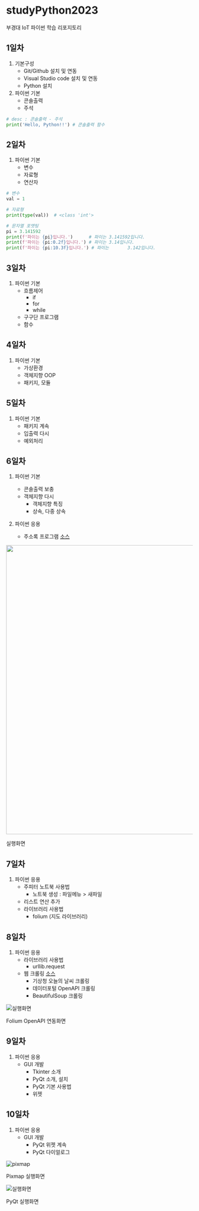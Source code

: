 # studyPython2023
부경대 IoT 파이썬 학습 리포지토리

## 1일차
1. 기본구성
    - Git/Github 설치 및 연동
    - Visual Studio code 설치 및 연동
    - Python 설치
2. 파이썬 기본
    - 콘솔출력
    - 주석

```python
# desc : 콘솔출력 - 주석
print('Hello, Python!!') # 콘솔출력 함수
```

## 2일차
1. 파이썬 기본
    - 변수
    - 자료형
    - 연산자

```python
# 변수
val = 1

# 자료형
print(type(val))  # <class 'int'>

# 문자열 포맷팅
pi = 3.141592
print(f'파이는 {pi}입니다.')      # 파이는 3.141592입니다.
print(f'파이는 {pi:0.2f}입니다.') # 파이는 3.14입니다.
print(f'파이는 {pi:10.3f}입니다.') # 파이는       3.142입니다.
```

## 3일차
1. 파이썬 기본
    - 흐름제어
        - if
        - for
        - while
    - 구구단 프로그램
    - 함수

## 4일차
1. 파이썬 기본
    - 가상환경
    - 객체지향 OOP
    - 패키지, 모듈

## 5일차
1. 파이썬 기본
    - 패키지 계속
    - 입출력 다시
    - 예외처리
    
## 6일차
1. 파이썬 기본
    - 콘솔출력 보충
    - 객체지향 다시
        - 객체지향 특징
        - 상속, 다중 상속

2. 파이썬 응용
    - 주소록 프로그램 [소스](https://github.com/hugoMGSung/studyPython2023/blob/main/Project/address_app.py)

<!--
![실행화면](https://raw.githubusercontent.com/hugoMGSung/studyPython2023/main/Images/address_app.png)
-->
<img src="https://raw.githubusercontent.com/hugoMGSung/studyPython2023/main/Images/address_app.png" width="780">

실행화면
    

## 7일차
1. 파이썬 응용
    - 주피터 노트북 사용법
        - 노트북 생성 : 파일메뉴 > 새파일
    - 리스트 연산 추가
    - 라이브러리 사용법
        - folium (지도 라이브러리)

## 8일차
1. 파이썬 응용
    - 라이브러리 사용법
        - urllib.request
    - 웹 크롤링 [소스](https://github.com/hugoMGSung/studyPython2023/blob/main/Day08/code44_web_crawling_tutorial.ipynb)
        - 기상청 오늘의 날씨 크롤링
        - 데이터포털 OpenAPI 크롤링
        - BeautifulSoup 크롤링

![실행화면](https://raw.githubusercontent.com/hugoMGSung/studyPython2023/main/Images/jupyter_folium.png)

Folium OpenAPI 연동화면

## 9일차
1. 파이썬 응용    
    - GUI 개발
        - Tkinter 소개        
        - PyQt 소개, 설치
        - PyQt 기본 사용법
        - 위젯 


## 10일차
1. 파이썬 응용
    - GUI 개발
        - PyQt 위젯 계속
        - PyQt 다이얼로그

![pixmap](https://raw.githubusercontent.com/hugoMGSung/studyPython2023/main/Images/pixmap.png)

Pixmap 실행화면

![실행화면](https://raw.githubusercontent.com/hugoMGSung/studyPython2023/main/Images/dialog.png)

PyQt 실행화면

